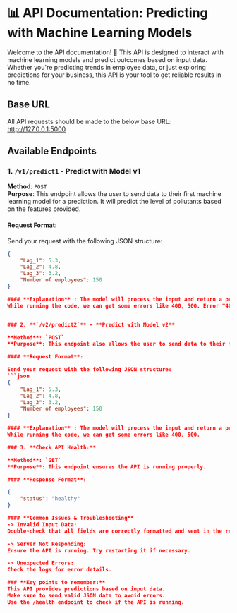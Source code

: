 # 📊 **API Documentation: Predicting with Machine Learning Models**

Welcome to the API documentation! 🚀 This API is designed to interact with machine learning models and predict outcomes based on input data. Whether you're predicting trends in employee data, or just exploring predictions for your business, this API is your tool to get reliable results in no time.

## **Base URL**

All API requests should be made to the below base URL:
http://127.0.0.1:5000


## **Available Endpoints**

### 1. **`/v1/predict1`** - **Predict with Model v1**

**Method**: `POST`  
**Purpose**: This endpoint allows the user to send data to their first machine learning model for a prediction. It will predict the level of pollutants based on the features provided.

#### **Request Format**:

Send your request with the following JSON structure:
```json
{
    "Lag_1": 5.3, 
    "Lag_2": 4.8, 
    "Lag_3": 3.2, 
    "Number of employees": 150
}

#### **Explanation** : The model will process the input and return a prediction (in this case we will get a categorical value- "low", "medium", or "high").
While running the code, we can get some errors like 400, 500. Error "400" means some required field is missing, and error "500" means model or API failure.


### 2. **`/v2/predict2`** - **Predict with Model v2**

**Method**: `POST`  
**Purpose**: This endpoint also allows the user to send data to their first machine learning model for a prediction. It will predict based on the features provided.

#### **Request Format**:

Send your request with the following JSON structure:
```json
{
    "Lag_1": 5.3, 
    "Lag_2": 4.8, 
    "Lag_3": 3.2, 
    "Number of employees": 150
}

#### **Explanation** : The model will process the input and return a prediction (in this case we will get a numerical value). It means the model will tell us the exact amount of pollutants that will be released in the coming years.
While running the code, we can get some errors like 400, 500.

### 3. **Check API Health:**

**Method**: `GET`  
**Purpose**: This endpoint ensures the API is running properly.

#### **Response Format**:

{
    "status": "healthy"
}

#### **Common Issues & Troubleshooting**
-> Invalid Input Data:
Double-check that all fields are correctly formatted and sent in the request body.

-> Server Not Responding:
Ensure the API is running. Try restarting it if necessary.

-> Unexpected Errors:
Check the logs for error details.

### **Key points to remember:**
This API provides predictions based on input data.
Make sure to send valid JSON data to avoid errors.
Use the /health endpoint to check if the API is running.
